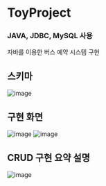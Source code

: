 # ToyProject
### JAVA, JDBC, MySQL 사용
자바를 이용한 버스 예약 시스템 구현

## 스키마
![image](https://user-images.githubusercontent.com/88275989/197390717-5e840ba8-70f3-46fa-980e-da736584226a.png)

## 구현 화면
![image](https://user-images.githubusercontent.com/88275989/197390745-340d6f98-2e1e-450e-a214-6aa125b52897.png)
![image](https://user-images.githubusercontent.com/88275989/197390747-53a23ca3-3002-4c32-8256-29627299e6cc.png)

## CRUD 구현 요약 설명
![image](https://user-images.githubusercontent.com/88275989/197390768-47de8884-6c9f-47c3-8971-f9caa1572816.png)
